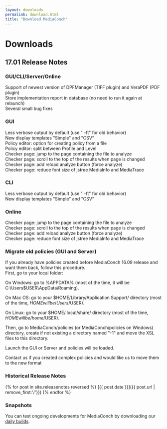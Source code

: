 ```yaml
---
layout: downloads
permalink: download.html
title: "Download MediaConch"
---
```


# Downloads

## 17.01 Release Notes

### GUI/CLI/Server/Online

Support of newest version of DPFManager (TIFF plugin) and VeraPDF (PDF plugin)  
Store implementation report in database (no need to run it again at relaunch)  
Several small bug fixes  

### GUI

Less verbose output by default (use " -ft" for old behavior)  
New display templates "Simple" and "CSV"  
Policy editor: option for creating policy from a file  
Policy editor: split between Profile and Level  
Checker page: jump to the page containing the file to analyze  
Checker page: scroll to the top of the results when page is changed  
Checker page: add reload analyze button (force analyze)  
Checker page: reduce font size of jstree MediaInfo and MediaTrace  

### CLI

Less verbose output by default (use " -ft" for old behavior)  
New display templates "Simple" and "CSV"  

### Online

Checker page: jump to the page containing the file to analyze  
Checker page: scroll to the top of the results when page is changed  
Checker page: add reload analyze button (force analyze)  
Checker page: reduce font size of jstree MediaInfo and MediaTrace  

### Migrate old policies (GUI and Server)

If you already have policies created before MediaConch 16.09 release and want them back, follow this procedure.  
First, go to your local folder:  

On Windows: go to %APPDATA% (most of the time, it will be C:\Users\$USER\AppData\Roaming\).  

On Mac OS: go to your $HOME/Library/Application Support/ directory (most of the time, $HOME will be /Users/$USER).  

On Linux: go to your $HOME/.local/share/ directory (most of the time, $HOME will be /home/$USER).  

Then, go to MediaConch/policies (or MediaConch\policies on Windows) directory, create if not existing a directory named "-1" and move the XSL files to this directory.  

Launch the GUI or Server and policies will be loaded.  

Contact us if you created complex policies and would like us to move them to the new format  

### Historical Release Notes

{% for post in site.releasenotes reversed %}
  [{{ post.date }}]({{ post.url | remove_first:'/'}})
{% endfor %}

### Snapshots

You can test ongoing developments for MediaConch by downloading our [daily builds](/MediaConch/downloads/snapshots.html).
